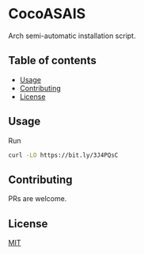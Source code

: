 # CocoASAIS

Arch semi-automatic installation script.

## Table of contents
  - [Usage <a name="usage"></a>](#usage-)
  - [Contributing <a name="contributing"></a>](#contributing-)
  - [License <a name="license"></a>](#license-)

## Usage <a name="usage"></a>

Run

```bash
curl -LO https://bit.ly/3J4PQsC
```

## Contributing <a name="contributing"></a>
PRs are welcome.

## License <a name="license"></a>
[MIT](https://choosealicense.com/licenses/mit/)
